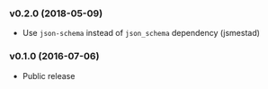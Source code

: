 ### v0.2.0 (2018-05-09)

* Use `json-schema` instead of `json_schema` dependency (jsmestad)

### v0.1.0 (2016-07-06)

* Public release
